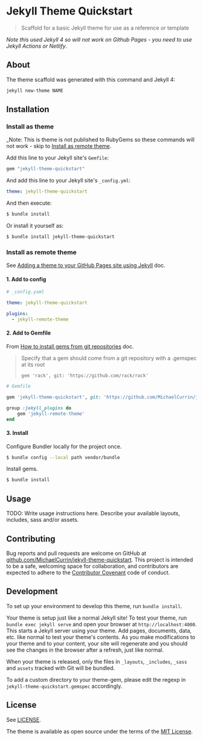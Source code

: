 # Jekyll Theme Quickstart
> Scaffold for a basic Jekyll theme for use as a reference or template


_Note this used Jekyll 4 so will not work on Github Pages - you need to use Jekyll Actions or Netlify_.


## About


The theme scaffold was generated with this command and Jekyll 4:

```sh
jekyll new-theme NAME
```


## Installation


### Install as theme

_Note: This is theme is not published to RubyGems so these commands will not work - skip to [Install as remote theme](#install-as-remote-theme).

Add this line to your Jekyll site's `Gemfile`:

```ruby
gem "jekyll-theme-quickstart"
```

And add this line to your Jekyll site's `_config.yml`:

```yaml
theme: jekyll-theme-quickstart
```

And then execute:

```sh
$ bundle install
```

Or install it yourself as:

```sh
$ bundle install jekyll-theme-quickstart
```


### Install as remote theme

See [Adding a theme to your GitHub Pages site using Jekyll](https://help.github.com/en/github/working-with-github-pages/adding-a-theme-to-your-github-pages-site-using-jekyll) doc.


#### 1. Add to config

```yaml
# _config.yaml

theme: jekyll-theme-quickstart

plugins:
  - jekyll-remote-theme
```

#### 2. Add to Gemfile

From [How to install gems from git repositories](https://bundler.io/guides/git.html) doc.

>  Specify that a gem should come from a git repository with a .gemspec at its root
>
> `gem 'rack', git: 'https://github.com/rack/rack'`

```ruby
# Gemfile

gem 'jekyll-theme-quickstart', git: 'https://github.com/MichaelCurrin/jekyll-theme-quickstart'

group :jekyll_plugins do
    gem 'jekyll-remote-theme'
end
```

#### 3. Install

Configure Bundler locally for the project once.

```sh
$ bundle config --local path vendor/bundle
```

Install gems.

```sh
$ bundle install
```


## Usage

TODO: Write usage instructions here. Describe your available layouts, includes, sass and/or assets.


## Contributing

Bug reports and pull requests are welcome on GitHub at [github.com/MichaelCurrin/jekyll-theme-quickstart](https://github.com/MichaelCurrin/jekyll-theme-quickstart). This project is intended to be a safe, welcoming space for collaboration, and contributors are expected to adhere to the [Contributor Covenant](http://contributor-covenant.org) code of conduct.


## Development

To set up your environment to develop this theme, run `bundle install`.

Your theme is setup just like a normal Jekyll site! To test your theme, run `bundle exec jekyll serve` and open your browser at `http://localhost:4000`. This starts a Jekyll server using your theme. Add pages, documents, data, etc. like normal to test your theme's contents. As you make modifications to your theme and to your content, your site will regenerate and you should see the changes in the browser after a refresh, just like normal.

When your theme is released, only the files in `_layouts`, `_includes`, `_sass` and `assets` tracked with Git will be bundled.

To add a custom directory to your theme-gem, please edit the regexp in `jekyll-theme-quickstart.gemspec` accordingly.


## License

See [LICENSE](/LICENSE).

The theme is available as open source under the terms of the [MIT License](https://opensource.org/licenses/MIT).
